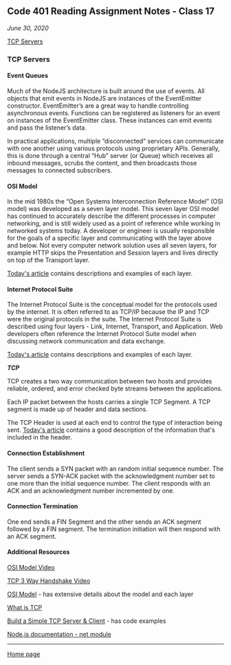 ## Code 401 Reading Assignment Notes - Class 17

_June 30, 2020_

[TCP Servers](https://codefellows.github.io/code-401-javascript-guide/curriculum/class-17/DISCUSSION)

### TCP Servers

#### Event Queues

Much of the NodeJS architecture is built around the use of events. All objects that emit events in NodeJS are instances of the EventEmitter constructor. EventEmitter’s are a great way to handle controlling asynchronous events. Functions can be registered as listeners for an event on instances of the EventEmitter class. These instances can emit events and pass the listener’s data.

In practical applications, multiple “disconnected” services can communicate with one another using various protocols using proprietary APIs. Generally, this is done through a central “Hub” server (or Queue) which receives all inbound messages, scrubs the content, and then broadcasts those messages to connected subscribers.

#### OSI Model

In the mid 1980s the “Open Systems Interconnection Reference Model” (OSI model) was developed as a seven layer model. This seven layer OSI model has continued to accurately describe the different processes in computer networking, and is still widely used as a point of reference while working in networked systems today. A developer or engineer is usually responsible for the goals of a specific layer and communicating with the layer above and below. Not every computer network solution uses all seven layers, for example HTTP skips the Presentation and Session layers and lives directly on top of the Transport layer.

[Today's article](https://codefellows.github.io/code-401-javascript-guide/curriculum/class-17/DISCUSSION) contains descriptions and examples of each layer.

#### Internet Protocol Suite

The Internet Protocol Suite is the conceptual model for the protocols used by the internet. It is often referred to as TCP/IP because the IP and TCP were the original protocols in the suite. The Internet Protocol Suite is described using four layers - Link, Internet, Transport, and Application. Web developers often reference the Internet Protocol Suite model when discussing network communication and data exchange.

[Today's article](https://codefellows.github.io/code-401-javascript-guide/curriculum/class-17/DISCUSSION) contains descriptions and examples of each layer.

**_TCP_**

TCP creates a two way communication between two hosts and provides reliable, ordered, and error checked byte streams between the applications.

Each IP packet between the hosts carries a single TCP Segment. A TCP segment is made up of header and data sections.

The TCP Header is used at each end to control the type of interaction being sent. [Today's article](https://codefellows.github.io/code-401-javascript-guide/curriculum/class-17/DISCUSSION) contains a good description of the information that's included in the header.

#### Connection Establishment

The client sends a SYN packet with an random initial sequence number. The server sends a SYN-ACK packet with the acknowledgment number set to one more than the initial sequence number. The client responds with an ACK and an acknowledgment number incremented by one.

#### Connection Termination

One end sends a FIN Segment and the other sends an ACK segment followed by a FIN segment. The termination initiation will then respond with an ACK segment.



#### Additional Resources

[OSI Model Video](https://www.youtube.com/watch?v=vv4y_uOneC0)

[TCP 3 Way Handshake Video](https://www.youtube.com/watch?v=xMtP5ZB3wSk)

[OSI Model](https://www.cloudflare.com/learning/ddos/glossary/open-systems-interconnection-model-osi/) - has extensive details about the model and each layer

[What is TCP](https://searchnetworking.techtarget.com/definition/TCP)

[Build a Simple TCP Server & Client](https://techbrij.com/node-js-tcp-server-client-promisify) - has code examples

[Node.js documentation - net module](https://nodejs.org/api/net.html)






---
[Home page](https://marlene-rinker.github.io/reading-notes/)